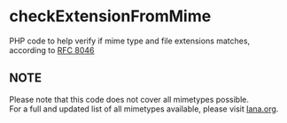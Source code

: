 # checkExtensionFromMime
PHP code to help verify if mime type and file extensions matches, according to [RFC 8046](https://tools.ietf.org/html/rfc2046)

## NOTE
Please note that this code does not cover all mimetypes possible.  
For a full and updated list of all mimetypes available, please visit [Iana.org](https://www.iana.org/assignments/media-types/media-types.xhtml).
